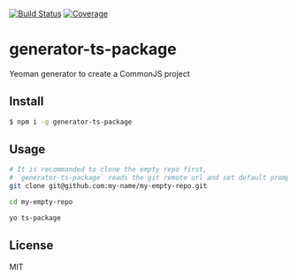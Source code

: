 [![Build Status](https://travis-ci.org/kaelzhang/generator-ts-package.svg?branch=master)](https://travis-ci.org/kaelzhang/generator-ts-package)
[![Coverage](https://codecov.io/gh/kaelzhang/generator-ts-package/branch/master/graph/badge.svg)](https://codecov.io/gh/kaelzhang/generator-ts-package)
<!-- optional appveyor tst
[![Windows Build Status](https://ci.appveyor.com/api/projects/status/github/kaelzhang/generator-ts-package?branch=master&svg=true)](https://ci.appveyor.com/project/kaelzhang/generator-ts-package)
-->
<!-- optional npm version
[![NPM version](https://badge.fury.io/js/generator-ts-package.svg)](http://badge.fury.io/js/generator-ts-package)
-->
<!-- optional npm downloads
[![npm module downloads per month](http://img.shields.io/npm/dm/generator-ts-package.svg)](https://www.npmjs.org/package/generator-ts-package)
-->
<!-- optional dependency status
[![Dependency Status](https://david-dm.org/kaelzhang/generator-ts-package.svg)](https://david-dm.org/kaelzhang/generator-ts-package)
-->

# generator-ts-package

Yeoman generator to create a CommonJS project

## Install

```sh
$ npm i -g generator-ts-package
```

## Usage

```sh
# It is recommanded to clone the empty repo first,
# `generator-ts-package` reads the git remote url and set default prompts values.
git clone git@github.com:my-name/my-empty-repo.git

cd my-empty-repo

yo ts-package
```

## License

MIT
